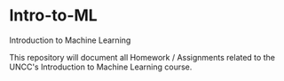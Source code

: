 # Intro-to-ML
Introduction to Machine Learning

This repository will document all Homework / Assignments related to the UNCC's Introduction to Machine Learning course.
